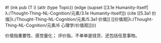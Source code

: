 #! (ink pub (T i) (attr (type Topic)) (edge (supset [[3.1e Humanity-Itself|λ:/Thought-Thing-NL-Cognition/元素/3.1e Humanity-Itself]]) (cite [[5.3a1 价值|λ:/Thought-Thing-NL-Cognition/元素/5.3a1 价值]] [[价值观|λ:/Thought-Thing-NL-Cognition/元素/6 心理学/价值观]])))


价值指重要性、感觉量化；
评价指，不单单是钱货、还包括任意事物。